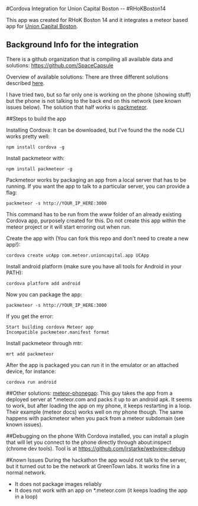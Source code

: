 #Cordova Integration for Union Capital Boston -- #RHoKBoston14

This app was created for RHoK Boston 14 and it integrates a meteor based app for [Union Capital Boston](https://github.com/drenfr01/unionCapital).

## Background Info for the integration
There is a github organization that is compiling all available data and
solutions: https://github.com/SpaceCapsule

Overview of available solutions: There are three different solutions described [here](http://zeroasterisk.com/2013/08/22/meteor-phonegapcordova-roundup-fall-2013/).

I have tried two, but so far only one is working on the phone (showing stuff)
but the phone is not talking to the back end on this network (see known issues below). The solution that half works is [packmeteor](https://github.com/SpaceCapsule/packmeteor).


##Steps to build the app

Installing Cordova: It can be downloaded, but I've found the the node CLI works pretty well: 
    
    npm install cordova -g

Install packmeteor with:

    npm install packmeteor -g

Packmeteor works by packaging an app from a local server that has to be running. If you want the app to talk to a particular server, you can provide a flag:

    packmeteor -s http://YOUR_IP_HERE:3000
    
This command has to be run from the *www* folder of an already existing Cordova app, purposely created for this. Do not create this app within the meteor project or it will start erroring out when run. 

Create the app with (You can fork this repo and don't need to create a new app!):

    cordova create ucApp com.meteor.unioncapital.app UCApp

Install android platform (make sure you have all tools for Android in your
PATH):

    cordova platform add android

Now you can package the app:

    packmeteor -s http://YOUR_IP_HERE:3000
    
If you get the error:

    Start building cordova Meteor app
    Incompatible packmeteor.manifest format

Install packmeteor through mtr:
    
    mrt add packmeteor

After the app is packaged you can run it in the emulator or an attached device, for instance:

    cordova run android


##Other solutions:
[meteor-phonegap](https://github.com/guaka/meteor-phonegap):
This guy takes the app from a deployed server at *.meteor.com and packs it up to an android apk. It seems to work, but after loading the app on my phone, it keeps restarting in a loop. Their example (meteor docs) works well on my phone though. The same happens with packmeteor when you pack from a meteor subdomain (see known issues).

##Debugging on the phone
With Cordova installed, you can install a plugin that
will let you connect to the phone directly through about:inspect (chrome dev
tools). Tool is at https://github.com/jrstarke/webview-debug

#Known Issues
During the hackathon the app would not talk to the server, but it turned out to be the network at GreenTown labs. It works fine in a normal network.
    
  * It does not package images reliably
  * It does not work with an app on *.meteor.com (it keeps loading the app in a loop)
